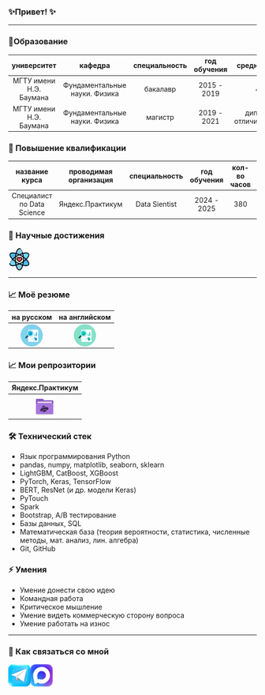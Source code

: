 ### ✨Привет! ✨

---
### 🚀Образование
|университет|кафедра|специальность|год обучения|средний балл|
|:----:|:-----:|:----:|:-----:|:-----:|
|МГТУ имени Н.Э. Баумана| Фундаментальные науки. Физика |бакалавр|2015 - 2019| 4.7 |
|МГТУ имени Н.Э. Баумана| Фундаментальные науки. Физика |магистр| 2019 - 2021 | диплом с отличием(4.94) |



### 🚀 Повышение квалификации
|название курса|проводимая организация|специальность|год обучения| кол-во часов | документ |
|:----:|:-----:|:----:|:-----:|:-----:| :-----:|
|Специалист по Data Science| Яндекс.Практикум |Data Sientist |2024 - 2025| 380 |<a href="https://github.com/ValentinaZubareva2906/ValentinaZubareva2906/blob/main/%D0%94%D0%B8%D0%BF%D0%BB%D0%BE%D0%BC_RU_%D0%97%D1%83%D0%B1%D0%B0%D1%80%D0%B5%D0%B2%D0%B0_2025-11197-007.pdf"> <img align="center" width="45px" src="certificate.png" /></a> |



### 🔬 Научные достижения
<a href="https://github.com/ValentinaZubareva2906/ValentinaZubareva2906/blob/main/%D0%BC%D0%BE%D0%B8_%D0%BD%D0%B0%D1%83%D1%87%D0%BD%D1%8B%D0%B5_%D0%B4%D0%BE%D1%81%D1%82%D1%8F%D0%B6%D0%B5%D0%BD%D0%B8%D1%8F.pdf"><img align="center" width="45px" src="nauka.png" /></a>

---

### 📈 Моё резюме
| на русском | на английском|
|:----:|:-----:|
| <img align="center" width="45px" src="analytics_1.png" /></a> | <img align="center" width="45px" src="analytics_2.png" /></a> |

### 📈 Мои репрозитории
|Яндекс.Практикум|  
|:----:|
|<a href= "https://github.com/ValentinaZubareva2906/yandex_practicum"> <img align="center" width="45px" src="yandex.png" /></a> | 



### 🛠 Технический стек
*   Язык программирования Python
*   pandas, numpy, matplotlib, seaborn, sklearn
*   LightGBM, CatBoost, XGBoost
*   PyTorch, Keras, TensorFlow
*   BERT, ResNet (и др. модели Keras)
*   PyTouch
*   Spark
*   Bootstrap, A/B тестирование
*   Базы данных, SQL
*   Математическая база (теория вероятности, статистика, численные методы, мат. анализ, лин. алгебра)
*   Git, GitHub

### ⚡ Умения
*   Умение донести свою идею
*   Командная работа
*   Критическое мышление
*   Умение видеть коммерческую сторону вопроса
*   Умение работать на износ
---


### 💬 Как связаться со мной 
<a href="https://t.me/mudriy_pups_100_hp"><img align="left" width="45px" src="telegram-logo.pnd" /></a>
<a href="https://max.ru/u/f9LHodD0cOJhYSH5fY88U_Zq53Vz2uo4K_VBXCMXdndFWJIcsTgzbY57lZI"><img align="left" width="45px" src="max-logo.png" /></a>

<!--
**ValentinaZubareva2906/ValentinaZubareva2906** is a ✨ _special_ ✨ repository because its `README.md` (this file) appears on your GitHub profile.

Here are some ideas to get you started:

- 🔭 I’m currently working on ...
- 🌱 I’m currently learning ...
- 👯 I’m looking to collaborate on ...
- 🤔 I’m looking for help with ...
- 💬 Ask me about ...
- 📫 How to reach me: ...
- 😄 Pronouns: ...
- ⚡ Fun fact: ...
-->
